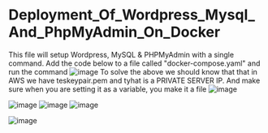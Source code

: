 # Deployment_Of_Wordpress_Mysql_And_PhpMyAdmin_On_Docker
This file will setup Wordpress, MySQL &amp; PHPMyAdmin with a single command. Add the code below to a file called "docker-compose.yaml" and run the command
![image](https://user-images.githubusercontent.com/99332618/205986632-2f5aaead-2c6e-4f92-905e-b8648c82bae4.png)
To solve the above we should know that that in AWS we have teskeypair.pem and tyhat is a PRIVATE SERVER IP. And make sure when 
you are setting it as a variable, you make it a file
![image](https://user-images.githubusercontent.com/99332618/205987349-85d7ea31-9f95-42c4-b0cd-9bdf88cb74ff.png)

![image](https://user-images.githubusercontent.com/99332618/211559626-2632c011-2d07-493d-9aa4-b143185bcadf.png)
![image](https://user-images.githubusercontent.com/99332618/211559740-3dc9f6c2-9ea5-42e8-84ab-a5ce7efc771a.png)
![image](https://user-images.githubusercontent.com/99332618/211559911-877904eb-0a8a-4f8e-a6c6-57da0e4dfd37.png)

![image](https://user-images.githubusercontent.com/99332618/213138311-56dd4cb2-c5dd-47ba-8858-df4c88192fef.png)
